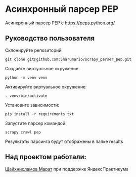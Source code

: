 # Асинхронный парсер PEP
Асинхронный парсер PEP с https://peps.python.org/

## Руководство пользователя
Склонируйте репозиторий
```
git clone git@github.com:Sharumario/scrapy_parser_pep.git
```
Создайте виртуальное окружение:
```
python -m venv venv
```
Активируйте виртуальное окружение:
```
. venv/bin/activate
```
Установите зависимости:
```
pip install -r requirements.txt
```
Запустите парсер командой:
```
scrapy crawl pep
```
Результаты парсинга будут отображены в папке results

## Над проектом работали:
[Шайхнисламов Марат](https://github.com/Sharumario/) при поддержке ЯндексПрактикума